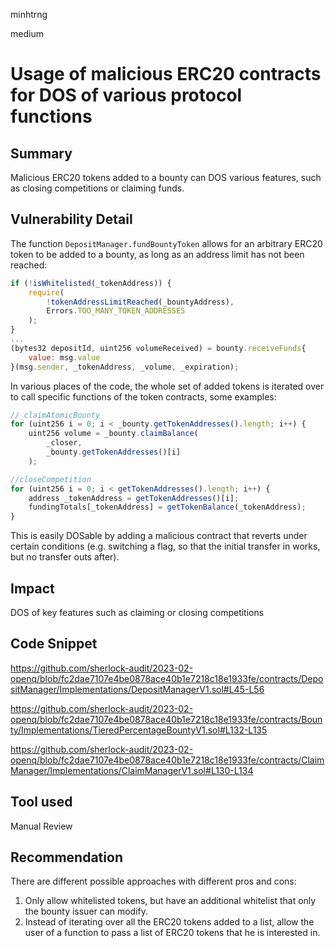 minhtrng

medium

# Usage of malicious ERC20 contracts for DOS of various protocol functions

## Summary

Malicious ERC20 tokens added to a bounty can DOS various features, such as closing competitions or claiming funds.

## Vulnerability Detail

The function `DepositManager.fundBountyToken` allows for an arbitrary ERC20 token to be added to a bounty, as long as an address limit has not been reached:

```js
if (!isWhitelisted(_tokenAddress)) {
    require(
        !tokenAddressLimitReached(_bountyAddress),
        Errors.TOO_MANY_TOKEN_ADDRESSES
    );
}
...
(bytes32 depositId, uint256 volumeReceived) = bounty.receiveFunds{
    value: msg.value
}(msg.sender, _tokenAddress, _volume, _expiration);
```

In various places of the code, the whole set of added tokens is iterated over to call specific functions of the token contracts, some examples:

```js
//_claimAtomicBounty
for (uint256 i = 0; i < _bounty.getTokenAddresses().length; i++) {
    uint256 volume = _bounty.claimBalance(
        _closer,
        _bounty.getTokenAddresses()[i]
    );

//closeCompetition
for (uint256 i = 0; i < getTokenAddresses().length; i++) {
    address _tokenAddress = getTokenAddresses()[i];
    fundingTotals[_tokenAddress] = getTokenBalance(_tokenAddress);
}
```

This is easily DOSable by adding a malicious contract that reverts under certain conditions (e.g. switching a flag, so that the initial transfer in works, but no transfer outs after).

## Impact

DOS of key features such as claiming or closing competitions

## Code Snippet

https://github.com/sherlock-audit/2023-02-openq/blob/fc2dae7107e4be0878ace40b1e7218c18e1933fe/contracts/DepositManager/Implementations/DepositManagerV1.sol#L45-L56

https://github.com/sherlock-audit/2023-02-openq/blob/fc2dae7107e4be0878ace40b1e7218c18e1933fe/contracts/Bounty/Implementations/TieredPercentageBountyV1.sol#L132-L135

https://github.com/sherlock-audit/2023-02-openq/blob/fc2dae7107e4be0878ace40b1e7218c18e1933fe/contracts/ClaimManager/Implementations/ClaimManagerV1.sol#L130-L134

## Tool used

Manual Review

## Recommendation
There are different possible approaches with different pros and cons:

1. Only allow whitelisted tokens, but have an additional whitelist that only the bounty issuer can modify.
2. Instead of iterating over all the ERC20 tokens added to a list, allow the user of a function to pass a list of ERC20 tokens that he is interested in.